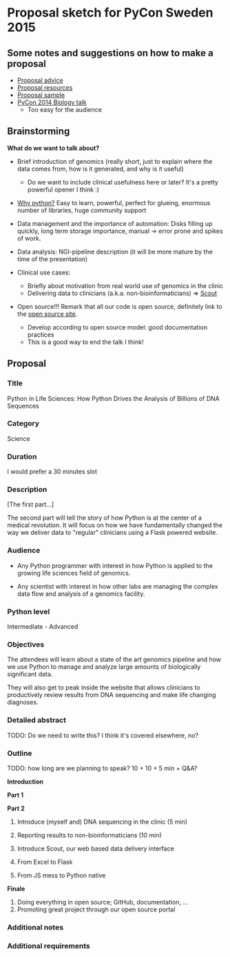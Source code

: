 # Proposal sketch for PyCon Sweden 2015

## Some notes and suggestions on how to make a proposal

* [Proposal advice](https://us.pycon.org/2015/speaking/proposal_advice/)
* [Proposal resources](https://us.pycon.org/2015/speaking/proposal-resources/)
* [Proposal sample](https://us.pycon.org/2015/speaking/proposal_advice/samples/SpacePug/)
* [PyCon 2014 Biology talk](http://blog.karinlag.no/2014/06/sweden/)
  - Too easy for the audience

## Brainstorming

**What do we want to talk about?**

* Brief introduction of genomics (really short, just to explain where the
  data comes from, how is it generated, and why is it useful)
  - Do we want to include clinical usefulness here or later? It's a pretty powerful opener I think :)

* [Why python?](http://www.nature.com/news/programming-pick-up-python-1.16833)
  Easy to learn, powerful, perfect for glueing, enormous number of
  libraries, huge community support

* Data management and the importance of automation: Disks filling up
  quickly, long term storage importance, manual -> error prone and spikes of
  work.

* Data analysis: NGI-pipeline description (it will be more mature
  by the time of the presentation)

* Clinical use cases:
  - Briefly about motivation from real world use of genomics in the clinic
  - Delivering data to clinicians (a.k.a. non-bioinformaticians)
    => [Scout][scout]

* Open source!!! Remark that all our code is open source, definitely
  link to the [open source site][open-source].
  - Develop according to open source model: good documentation practices
  - This is a good way to end the talk I think!

## Proposal

### Title

Python in Life Sciences:
How Python Drives the Analysis of Billions of DNA Sequences

### Category

Science

### Duration

I would prefer a 30 minutes slot

### Description

[The first part...]

The second part will tell the story of how Python is at the center of a medical revolution. It will focus on how we have fundamentally changed the way we deliver data to "regular" clinicians using a Flask powered website.

### Audience

- Any Python programmer with interest in how Python is applied to the growing
  life sciences field of genomics.

- Any scientist with interest in how other labs are managing the complex data
  flow and analysis of a genomics facility.

### Python level

Intermediate - Advanced

### Objectives

The attendees will learn about a state of the art genomics pipeline and
how we use Python to manage and analyze large amounts of biologically
significant data.

They will also get to peak inside the website that allows clinicians to productively review results from DNA sequencing and make life changing diagnoses.

### Detailed abstract
TODO: Do we need to write this? I think it's covered elsewhere, no?

### Outline
TODO: how long are we planning to speak? 10 + 10 + 5 min + Q&A?

**Introduction**

**Part 1**

**Part 2**

1. Introduce (myself and) DNA sequencing in the clinic (5 min)

2. Reporting results to non-bioinformaticians (10 min)

  1. Introduce Scout, our web based data delivery interface
  2. From Excel to Flask
  3. From JS mess to Python native

**Finale**

1. Doing everything in open source; GitHub, documentation, ...
2. Promoting great project through our open source portal

### Additional notes

### Additional requirements



[chanjo]: https://chanjo.readthedocs.org/en/latest/
[open-source]: http://opensource.scilifelab.se/
[scout]: http://www.clinicalgenomics.se/scout/
